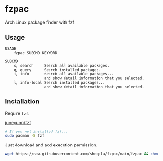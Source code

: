 # fzpac

Arch Linux package finder with fzf

## Usage

```
USAGE
    fzpac SUBCMD KEYWORD

SUBCMD
    s, search     Search all available packages.
    q, query      Search installed packages.
    i, info       Search all available packages...
                  and show detail information that you selected.
    l, info-local Search installed packages...
                  and show detail information that you selected.
```

## Installation

Require `fzf`.

<a href="https://github.com/junegunn/fzf">junegunn/fzf</a>

```bash
# If you not installed fzf...
sudo pacman -S fzf
```

Just download and add execution permission.

```bash
wget https://raw.githubusercontent.com/sheepla/fzpac/main/fzpac && chmod +x fzpac
```

